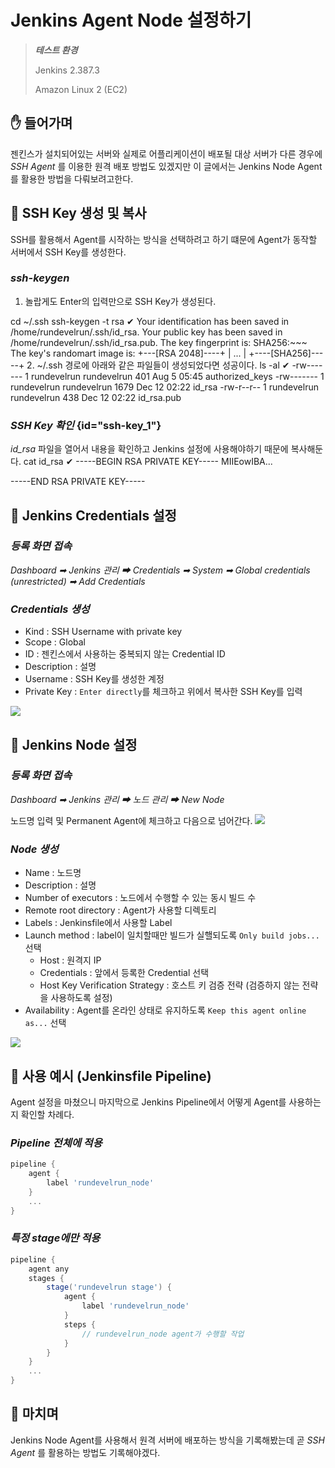 # Jenkins Agent Node 설정하기

> ***테스트 환경***
>
> Jenkins 2.387.3
>
> Amazon Linux 2 (EC2) 

## ✋ 들어가며
젠킨스가 설치되어있는 서버와 실제로 어플리케이션이 배포될 대상 서버가 다른 경우에 _SSH Agent_ 를 이용한 원격 배포 방법도 있겠지만 이 글에서는 Jenkins Node Agent를 활용한 방법을 다뤄보려고한다.


## 🔑 SSH Key 생성 및 복사
SSH를 활용해서 Agent를 시작하는 방식을 선택하려고 하기 떄문에 Agent가 동작할 서버에서 SSH Key를 생성한다. 

### ***ssh-keygen***
1. 놀랍게도 Enter의 입력만으로 SSH Key가 생성된다.
<code-block lang="sh">
cd ~/.ssh
ssh-keygen -t rsa
</code-block>
<code-block lang="sh">
✔
Your identification has been saved in /home/rundevelrun/.ssh/id_rsa.
Your public key has been saved in /home/rundevelrun/.ssh/id_rsa.pub.
The key fingerprint is:
SHA256:~~~
The key's randomart image is:
+---[RSA 2048]----+
| ...             |
+----[SHA256]-----+
</code-block>
2. ~/.ssh 경로에 아래와 같은 파일들이 생성되었다면 성공이다.
<code-block lang="sh">
ls -al
</code-block>
<code-block lang="sh">
✔
-rw------- 1 rundevelrun rundevelrun  401 Aug  5 05:45 authorized_keys
-rw------- 1 rundevelrun rundevelrun 1679 Dec 12 02:22 id_rsa
-rw-r--r-- 1 rundevelrun rundevelrun  438 Dec 12 02:22 id_rsa.pub
</code-block>

### ***SSH Key 확인*** {id="ssh-key_1"}
*id_rsa* 파일을 열어서 내용을 확인하고 Jenkins 설정에 사용해야하기 때문에 복사해둔다.
<code-block lang="sh">
cat id_rsa
</code-block>
<code-block lang="sh">
✔
-----BEGIN RSA PRIVATE KEY-----
MIIEowIBA...


-----END RSA PRIVATE KEY-----
</code-block>

## 🔐 Jenkins Credentials 설정

### ***등록 화면 접속***
*Dashboard ➡ Jenkins 관리 ➡ Credentials  ➡  System ➡ Global credentials (unrestricted) ➡ Add Credentials*

### ***Credentials 생성***
- Kind : SSH Username with private key
- Scope : Global
- ID : 젠킨스에서 사용하는 중복되지 않는 Credential ID
- Description : 설명
- Username : SSH Key를 생성한 계정
- Private Key : `Enter directly`를 체크하고 위에서 복사한 SSH Key를 입력

![](20241212_144903.png)

## 💼 Jenkins Node 설정

### ***등록 화면 접속***
*Dashboard ➡ Jenkins 관리 ➡ 노드 관리  ➡  New Node*

노드명 입력 및 Permanent Agent에 체크하고 다음으로 넘어간다.
![](20241212_150059.png)

### ***Node 생성***
- Name : 노드명
- Description : 설명
- Number of executors : 노드에서 수행할 수 있는 동시 빌드 수
- Remote root directory : Agent가 사용할 디렉토리
- Labels : Jenkinsfile에서 사용할 Label
- Launch method : label이 일치할때만 빌드가 실핼되도록 `Only build jobs...` 선택
  - Host : 원격지 IP
  - Credentials : 앞에서 등록한 Credential 선택
  - Host Key Verification Strategy : 호스트 키 검증 전략 (검증하지 않는 전략을 사용하도록 설정)
- Availability : Agent를 온라인 상태로 유지하도록 `Keep this agent online as...` 선택

![](20241212_153946.png)

## 📌 사용 예시 (Jenkinsfile Pipeline)
Agent 설정을 마쳤으니 마지막으로 Jenkins Pipeline에서 어떻게 Agent를 사용하는지 확인할 차례다.

### ***Pipeline 전체에 적용***
```Groovy
pipeline {
    agent {
        label 'rundevelrun_node'
    }
    ...
}
```

### ***특정 stage에만 적용***
```Groovy
pipeline {
    agent any
    stages {
        stage('rundevelrun stage') {
            agent {
                label 'rundevelrun_node'
            }
            steps {
                // rundevelrun_node agent가 수행할 작업
            }
        }
    }
    ...
}
```

## 👋 마치며
Jenkins Node Agent를 사용해서 원격 서버에 배포하는 방식을 기록해봤는데 곧  _SSH Agent_ 를 활용하는 방법도 기록해야겠다.

<br/>

<s id="adsense-bar"></s>
